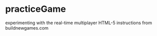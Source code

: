 # practiceGame
experimenting with the real-time multiplayer HTML-5 instructions from buildnewgames.com
